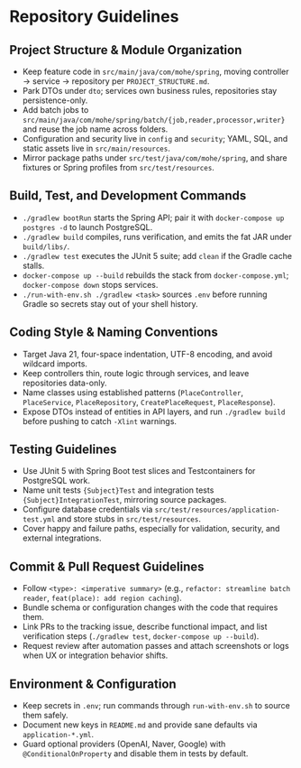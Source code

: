 # Repository Guidelines

## Project Structure & Module Organization
- Keep feature code in `src/main/java/com/mohe/spring`, moving controller → service → repository per `PROJECT_STRUCTURE.md`.
- Park DTOs under `dto`; services own business rules, repositories stay persistence-only.
- Add batch jobs to `src/main/java/com/mohe/spring/batch/{job,reader,processor,writer}` and reuse the job name across folders.
- Configuration and security live in `config` and `security`; YAML, SQL, and static assets live in `src/main/resources`.
- Mirror package paths under `src/test/java/com/mohe/spring`, and share fixtures or Spring profiles from `src/test/resources`.

## Build, Test, and Development Commands
- `./gradlew bootRun` starts the Spring API; pair it with `docker-compose up postgres -d` to launch PostgreSQL.
- `./gradlew build` compiles, runs verification, and emits the fat JAR under `build/libs/`.
- `./gradlew test` executes the JUnit 5 suite; add `clean` if the Gradle cache stalls.
- `docker-compose up --build` rebuilds the stack from `docker-compose.yml`; `docker-compose down` stops services.
- `./run-with-env.sh ./gradlew <task>` sources `.env` before running Gradle so secrets stay out of your shell history.

## Coding Style & Naming Conventions
- Target Java 21, four-space indentation, UTF-8 encoding, and avoid wildcard imports.
- Keep controllers thin, route logic through services, and leave repositories data-only.
- Name classes using established patterns (`PlaceController`, `PlaceService`, `PlaceRepository`, `CreatePlaceRequest`, `PlaceResponse`).
- Expose DTOs instead of entities in API layers, and run `./gradlew build` before pushing to catch `-Xlint` warnings.

## Testing Guidelines
- Use JUnit 5 with Spring Boot test slices and Testcontainers for PostgreSQL work.
- Name unit tests `{Subject}Test` and integration tests `{Subject}IntegrationTest`, mirroring source packages.
- Configure database credentials via `src/test/resources/application-test.yml` and store stubs in `src/test/resources`.
- Cover happy and failure paths, especially for validation, security, and external integrations.

## Commit & Pull Request Guidelines
- Follow `<type>: <imperative summary>` (e.g., `refactor: streamline batch reader`, `feat(place): add region caching`).
- Bundle schema or configuration changes with the code that requires them.
- Link PRs to the tracking issue, describe functional impact, and list verification steps (`./gradlew test`, `docker-compose up --build`).
- Request review after automation passes and attach screenshots or logs when UX or integration behavior shifts.

## Environment & Configuration
- Keep secrets in `.env`; run commands through `run-with-env.sh` to source them safely.
- Document new keys in `README.md` and provide sane defaults via `application-*.yml`.
- Guard optional providers (OpenAI, Naver, Google) with `@ConditionalOnProperty` and disable them in tests by default.

